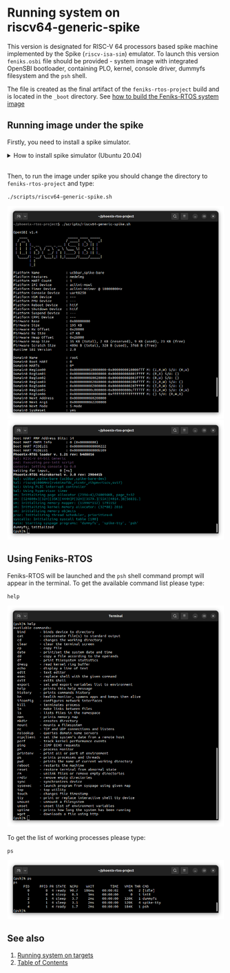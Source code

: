 # Running system on <nobr>riscv64-generic-spike</nobr>

This version is designated for RISC-V 64 processors based spike machine implemented by the Spike (`riscv-isa-sim`)
emulator. To launch this version `feniks.osbi` file should be provided - system image with integrated OpenSBI
bootloader, containing PLO, kernel, console driver, dummyfs filesystem and the `psh` shell.

The file is created as the final artifact of the `feniks-rtos-project` build and is located in the `_boot` directory.
See [how to build the Feniks-RTOS system image](../building/index.md)

## Running image under the spike

Firstly, you need to install a spike simulator.

  <details>
  <summary>How to install spike simulator (Ubuntu 20.04)</summary>

  1. Clone the `riscv-isa-sim` GitHub repository. System was tested on commit `5fa1cd54` on `master` branch.

      ```console
      git clone https://github.com/riscv-software-src/riscv-isa-sim.git --single-branch
      ```

  2. Enter the downloaded repository

      ```console
      cd riscv-isa-sim
      ```

  3. Check out the commit `5fa1cd54`

      ```console
      git checkout 5fa1cd54
      ```

  4. Install the device-tree-compiler

      ```console
      sudo apt-get update && \
      sudo apt-get install device-tree-compiler
      ```

  5. Install the Spike RISC-V ISA Simulator

      ```console
      mkdir build && \
      cd build && \
      ../configure --prefix=$RISCV && \
      make && \
      sudo make install
      ```

  </details>
  </br>

Then, to run the image under spike you should change the directory to `feniks-rtos-project` and type:

```console
./scripts/riscv64-generic-spike.sh
```

![Image](_images/riscv64-generic-spike1.png)
</br>
![Image](_images/riscv64-generic-spike2.png)

## Using Feniks-RTOS

Feniks-RTOS will be launched and the `psh` shell command prompt will appear in the terminal. To get the available
command list please type:

```console
help
```

![Image](_images/riscv64-generic-spike-help.png)

To get the list of working processes please type:

```console
ps
```

![Image](_images/riscv64-generic-spike-ps.png)

## See also

1. [Running system on targets](index.md)
2. [Table of Contents](../index.md)
